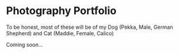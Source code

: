 # Photography Portfolio
To be honest, most of these will be of my Dog (Pekka, Male, German Shepherd) and Cat (Maddie, Female, Calico)

Coming soon...